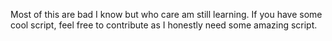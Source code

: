 Most of this are bad I know but who care am still learning. If you have some cool script, feel free to contribute as I honestly need some amazing script.
